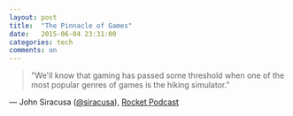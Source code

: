 ```yaml
---
layout: post
title:  "The Pinnacle of Games"
date:   2015-06-04 23:31:00
categories: tech
comments: on
---
```


 > "We'll know that gaming has passed some threshold when one of the most popular genres of games is the hiking simulator."

— John Siracusa ([@siracusa](https://twitter.com/siracusa)), [Rocket Podcast](https://overcast.fm/+EBcahhfi4/19:30)
